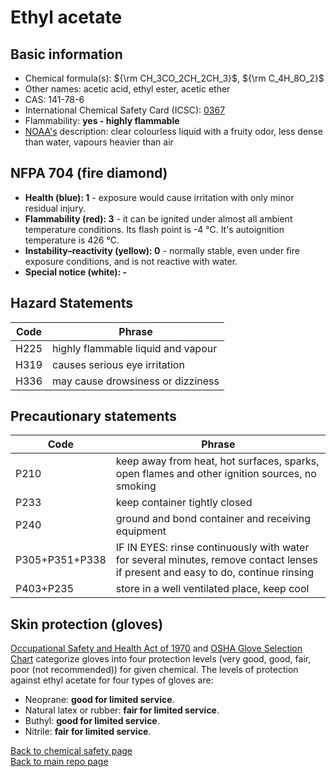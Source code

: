 # Ethyl acetate

## Basic information

- Chemical formula(s): ${\rm CH_3CO_2CH_2CH_3}$, ${\rm C_4H_8O_2}$
- Other names:  acetic acid, ethyl ester, acetic ether
- CAS: 141-78-6
- International Chemical Safety Card (ICSC): [0367](https://inchem.org/documents/icsc/icsc/eics0367.htm)
- Flammability: **yes - highly flammable**
- [NOAA's](https://cameochemicals.noaa.gov/chemical/665) description: clear colourless liquid with a fruity odor, less dense than water, vapours heavier than air

## NFPA 704 (fire diamond)

- **Health (blue): 1** - exposure would cause irritation with only minor residual injury.
- **Flammability (red): 3** - it can be ignited under almost all ambient temperature conditions. Its flash point is -4 °C. It's autoignition temperature is 426 °C.
- **Instability–reactivity (yellow): 0** - normally stable, even under fire exposure conditions, and is not reactive with water.
- **Special notice (white): -**

## Hazard Statements

| Code | Phrase                             |
| ---- | ---------------------------------- |
| H225 | highly flammable liquid and vapour |
| H319 | causes serious eye irritation      |
| H336 | may cause drowsiness or dizziness  |

## Precautionary statements

| Code           | Phrase                                                                                                                           |
| -------------- | -------------------------------------------------------------------------------------------------------------------------------- |
| P210           | keep away from heat, hot surfaces, sparks, open flames and other ignition sources, no smoking                                    |
| P233           | keep container tightly closed                                                                                                    |
| P240           | ground and bond container and receiving equipment                                                                                |
| P305+P351+P338 | IF IN EYES: rinse continuously with water for several minutes, remove contact lenses if present and easy to do, continue rinsing |
| P403+P235      | store in a well ventilated place, keep cool                                                                                      |

## Skin protection (gloves)

[Occupational Safety and Health Act of 1970](https://www.osha.gov/sites/default/files/publications/osha3151.pdf) and [OSHA Glove Selection Chart](https://safety.fsu.edu/safety_manual/OSHA%20Glove%20Selection%20Chart.pdf) categorize gloves into four protection levels (very good, good, fair, poor (not recommended)) for given chemical. The levels of protection against ethyl acetate for four types of gloves are:

- Neoprane: **good for limited service**.
- Natural latex or rubber: **fair for limited service**.
- Buthyl: **good for limited service**.
- Nitrile: **fair for limited service**.

[Back to chemical safety page](https://github.com/Global-Health-Engineering/group-safety/tree/main/02-chemical-safety)  
[Back to main repo page](https://github.com/Global-Health-Engineering/group-safety)
